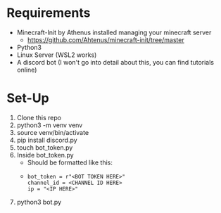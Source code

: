 # Requirements
- Minecraft-Init by Athenus installed managing your minecraft server
  - https://github.com/Ahtenus/minecraft-init/tree/master
- Python3
- Linux Server (WSL2 works)
- A discord bot (I won't go into detail about this, you can find tutorials online)

# Set-Up

1. Clone this repo
2. python3 -m venv venv
3. source venv/bin/activate
4. pip install discord.py
5. touch bot_token.py
6. Inside bot_token.py
   - Should be formatted like this:
   - ```
     bot_token = r"<BOT TOKEN HERE>"
     channel_id = <CHANNEL ID HERE>
     ip = "<IP HERE>"
     ```
7. python3 bot.py 
